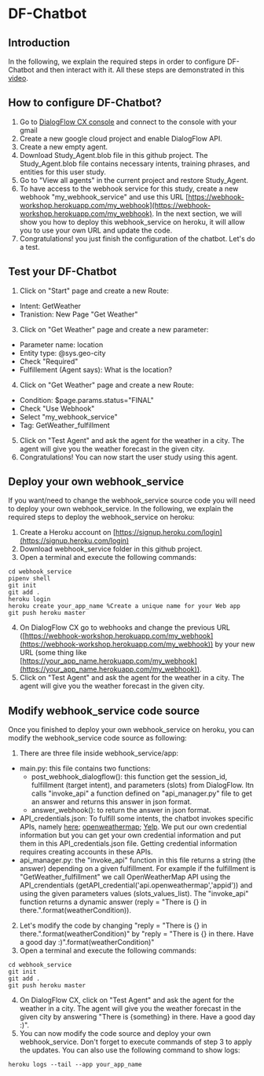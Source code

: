 # DF-Chatbot

## Introduction 
In the following, we explain the required steps in order to configure DF-Chatbot and then interact with it. All these steps are demonstrated in this [video](https://drive.google.com/file/d/1_dwLW0SgkQHw-pU6RHTVlWK1JT-MCZIT/view?usp=sharing).
## How to configure DF-Chatbot? 
1. Go to [DialogFlow CX console](https://dialogflow.cloud.google.com/cx/projects) and connect to the console with your gmail
2. Create a new google cloud project and enable DialogFlow API.
3. Create a new empty agent.
4. Download Study_Agent.blob file in this github project. The Study_Agent.blob file contains necessary intents, training phrases, and entities for this user study.
5. Go to "View all agents" in the current project and restore Study_Agent.
6. To have access to the webhook service for this study, create a new webhook "my_webhook_service" and use this URL [https://webhook-workshop.herokuapp.com/my_webhook](https://webhook-workshop.herokuapp.com/my_webhook). In the next section, we will show you how to deploy this webhook_service on heroku, it will allow you to use your own URL and update the code.
7. Congratulations! you just finish the configuration of the chatbot. Let's do a test.

## Test your DF-Chatbot
1. Click on "Start" page and create a new Route:
- Intent: GetWeather
- Tranistion: New Page "Get Weather"
3. Click on "Get Weather" page and create a new parameter:
- Parameter name: location
- Entity type: @sys.geo-city
- Check "Required"
- Fulfillement (Agent says): What is the location?
4. Click on "Get Weather" page and create a new Route:
- Condition: $page.params.status="FINAL"
- Check "Use Webhook"
- Select "my_webhook_service"
- Tag: GetWeather_fulfillment
5. Click on "Test Agent" and ask the agent for the weather in a city. The agent will give you the weather forecast in the given city.
6. Congratulations! You can now start the user study using this agent.

## Deploy your own webhook_service
If you want/need to change the webhook_service source code you will need to deploy your own webhook_service. In the following, we explain the required steps to deploy the webhook_service on heroku:
1. Create a Heroku account on [https://signup.heroku.com/login](https://signup.heroku.com/login)
2. Download webhook_service folder in this github project.
3. Open a terminal and execute the following commands:
```
cd webhook_service
pipenv shell
git init 
git add .
heroku login
heroku create your_app_name %Create a unique name for your Web app
git push heroku master
```
4. On DialogFlow CX go to webhooks and change the previous URL ([https://webhook-workshop.herokuapp.com/my_webhook](https://webhook-workshop.herokuapp.com/my_webhook)) by your new URL (some thing like [https://your_app_name.herokuapp.com/my_webhook](https://your_app_name.herokuapp.com/my_webhook)).
5. Click on "Test Agent" and ask the agent for the weather in a city. The agent will give you the weather forecast in the given city.


## Modify webhook_service code source
Once you finished to deploy your  own webhook_service on heroku, you can modify the webhook_service code source as following:
1. There are three file inside webhook_service/app:
- main.py: this file contains two functions: 
  * post_webhook_dialogflow(): this function get the session_id, fulfillment (target intent), and parameters (slots) from DialogFlow. Itn calls "invoke_api" a function defined on "api_manager.py" file to get an answer and returns this answer in json format.
  * answer_webhook(): to return the answer in json format.
- API_credentials.json: To fulfill some intents, the chatbot invokes specific APIs, namely [here](https://developer.here.com/); [openweathermap](https://openweathermap.org/api); [Yelp](https://www.yelp.com/developers/documentation/v3). We put our own credential information but you can get your own credential information and put them in this API_credentials.json file. Getting credential information requires creating accounts in these APIs.
- api_manager.py: the "invoke_api" function in this file returns a string (the answer) depending on a given fulfillment. For example if the fulfillment is "GetWeather_fulfillment" we call OpenWeatherMap API using the API_crendentials (getAPI_credential('api.openweathermap','appid')) and using the given parameters values (slots_values_list). The "invoke_api" function returns a dynamic answer (reply = "There is {} in there.".format(weatherCondition)).
2. Let's modify the code by changing "reply = "There is {} in there.".format(weatherCondition)" by "reply = "There is {} in there. Have a good day :)".format(weatherCondition)"
3. Open a terminal and execute the following commands:
```
cd webhook_service
git init 
git add .
git push heroku master
```
4. On DialogFlow CX, click on "Test Agent" and ask the agent for the weather in a city. The agent will give you the weather forecast in the given city by answering "There is {something} in there. Have a good day :)".
5. You can now modify the code source and deploy your own webhook_service. Don't forget to execute commands of step 3 to apply the updates. You can also use the following command to show logs:
```
heroku logs --tail --app your_app_name
```





